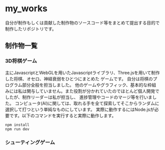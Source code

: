 # my_works
自分が制作もしくは貢献した制作物のソースコード等をまとめて提出する目的で制作したリポジトリです。
## 制作物一覧
### 3D将棋ゲーム
主にJavascriptとWebGLを用いたJavascriptライブラリ、Three.jsを用いて制作した将棋、オセロ、神経衰弱をひとつにまとめた
ゲームです。
自分は将棋のプログラム部分全般を担当しました。
他のゲームやグラフィック、基本的な枠組みには私は関与していません。また役割が分かれていたのでほとんど個人開発でしたが、制作リーダーは私が担当し、
進捗管理やコードのマージ等を行いました。
コンピュータ(AI)に関しては、取れる手を全て探索してそこからランダムに選択して打つという単純なものにしています。
実際に動作するにはNode.jsが必要です。以下のコマンドを実行すると実際に動作します。
```
npm install
npm run dev
```
### シューティングゲーム

 
 
